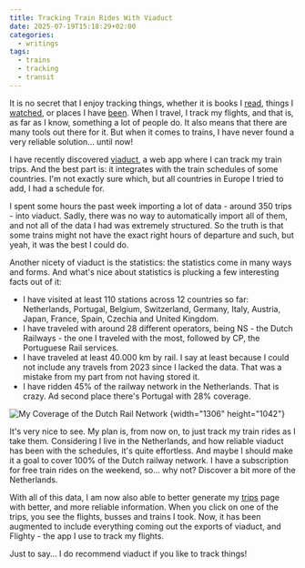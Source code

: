 ```yaml
---
title: Tracking Train Rides With Viaduct
date: 2025-07-19T15:18:29+02:00
categories:
  - writings
tags:
  - trains
  - tracking
  - transit
---
```


It is no secret that I enjoy tracking things, whether it is books I [read](/readings/), things I [watched](/watches/), or places I have [been](/trips/). When I travel, I track my flights, and that is, as far as I know, something a lot of people do. It also means that there are many tools out there for it. But when it comes to trains, I have never found a very reliable solution... until now!

<!--more-->

I have recently discovered [viaduct](https://viaduct.world), a web app where I can track my train trips. And the best part is: it integrates with the train schedules of some countries. I'm not exactly sure which, but all countries in Europe I tried to add, I had a schedule for.

I spent some hours the past week importing a lot of data - around 350 trips - into viaduct. Sadly, there was no way to automatically import all of them, and not all of the data I had was extremely structured. So the truth is that some trains might not have the exact right hours of departure and such, but yeah, it was the best I could do.

Another nicety of viaduct is the statistics: the statistics come in many ways and forms. And what's nice about statistics is plucking a few interesting facts out of it:

- I have visited at least 110 stations across 12 countries so far: Netherlands, Portugal, Belgium, Switzerland, Germany, Italy, Austria, Japan, France, Spain, Czechia and United Kingdom.
- I have traveled with around 28 different operators, being NS - the Dutch Railways - the one I traveled with the most, followed by CP, the Portuguese Rail services.
- I have traveled at least 40.000 km by rail. I say at least because I could not include any travels from 2023 since I lacked the data. That was a mistake from my part from not having stored it.
- I have ridden 45% of the railway network in the Netherlands. That is crazy. Ad second place there's Portugal with 28% coverage.

![My Coverage of the Dutch Rail Network](image:2025-07-19-netherlands-rail-coverage)
{width="1306" height="1042"}

It's very nice to see. My plan is, from now on, to just track my train rides as I take them. Considering I live in the Netherlands, and how reliable viaduct has been with the schedules, it's quite effortless. And maybe I should make it a goal to cover 100% of the Dutch railway network. I have a subscription for free train rides on the weekend, so... why not? Discover a bit more of the Netherlands.

With all of this data, I am now also able to better generate my [trips](/trips/) page with better, and more reliable information. When you click on one of the trips, you see the flights, busses and trains I took. Now, it has been augmented to include everything coming out the exports of viaduct, and Flighty - the app I use to track my flights.

Just to say... I do recommend viaduct if you like to track things!
